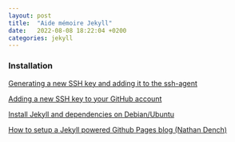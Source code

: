 ```yaml
---
layout: post
title:  "Aide mémoire Jekyll"
date:   2022-08-08 18:22:04 +0200
categories: jekyll
---
```


### Installation

[Generating a new SSH key and adding it to the ssh-agent](https://docs.github.com/en/authentication/connecting-to-github-with-ssh/generating-a-new-ssh-key-and-adding-it-to-the-ssh-agent)

[Adding a new SSH key to your GitHub account](https://docs.github.com/en/authentication/connecting-to-github-with-ssh/adding-a-new-ssh-key-to-your-github-account)

[Install Jekyll and dependencies on Debian/Ubuntu](https://jekyllrb.com/docs/installation/ubuntu/)

[How to setup a Jekyll powered Github Pages blog (Nathan Dench)](https://ndench.github.io/jekyll/setup-jekyll-on-github-pages)


